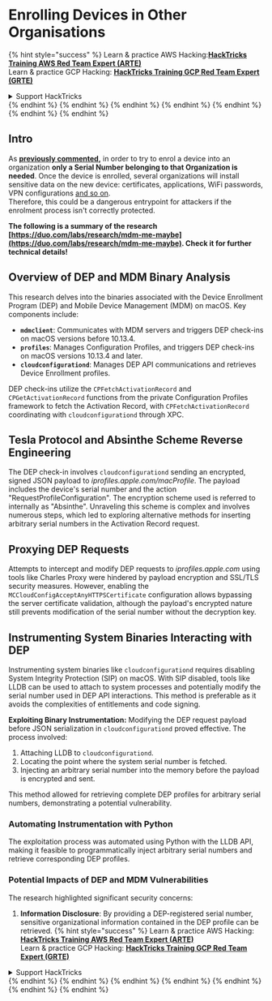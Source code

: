 # Enrolling Devices in Other Organisations

{% hint style="success" %}
Learn & practice AWS Hacking:<img src="/.gitbook/assets/arte.png" alt="" data-size="line">[**HackTricks Training AWS Red Team Expert (ARTE)**](https://training.hacktricks.xyz/courses/arte)<img src="/.gitbook/assets/arte.png" alt="" data-size="line">\
Learn & practice GCP Hacking: <img src="/.gitbook/assets/grte.png" alt="" data-size="line">[**HackTricks Training GCP Red Team Expert (GRTE)**<img src="/.gitbook/assets/grte.png" alt="" data-size="line">](https://training.hacktricks.xyz/courses/grte)

<details>

<summary>Support HackTricks</summary>

* Check the [**subscription plans**](https://github.com/sponsors/carlospolop)!
* **Join the** 💬 [**Discord group**](https://discord.gg/hRep4RUj7f) or the [**telegram group**](https://t.me/peass) or **follow** us on **Twitter** 🐦 [**@hacktricks\_live**](https://twitter.com/hacktricks\_live)**.**
* **Share hacking tricks by submitting PRs to the** [**HackTricks**](https://github.com/carlospolop/hacktricks) and [**HackTricks Cloud**](https://github.com/carlospolop/hacktricks-cloud) github repos.

</details>
{% endhint %}
{% endhint %}
{% endhint %}
{% endhint %}
{% endhint %}
{% endhint %}
{% endhint %}

## Intro

As [**previously commented**](./#what-is-mdm-mobile-device-management)**,** in order to try to enrol a device into an organization **only a Serial Number belonging to that Organization is needed**. Once the device is enrolled, several organizations will install sensitive data on the new device: certificates, applications, WiFi passwords, VPN configurations [and so on](https://developer.apple.com/enterprise/documentation/Configuration-Profile-Reference.pdf).\
Therefore, this could be a dangerous entrypoint for attackers if the enrolment process isn't correctly protected.

**The following is a summary of the research [https://duo.com/labs/research/mdm-me-maybe](https://duo.com/labs/research/mdm-me-maybe). Check it for further technical details!**

## Overview of DEP and MDM Binary Analysis

This research delves into the binaries associated with the Device Enrollment Program (DEP) and Mobile Device Management (MDM) on macOS. Key components include:

- **`mdmclient`**: Communicates with MDM servers and triggers DEP check-ins on macOS versions before 10.13.4.
- **`profiles`**: Manages Configuration Profiles, and triggers DEP check-ins on macOS versions 10.13.4 and later.
- **`cloudconfigurationd`**: Manages DEP API communications and retrieves Device Enrollment profiles.

DEP check-ins utilize the `CPFetchActivationRecord` and `CPGetActivationRecord` functions from the private Configuration Profiles framework to fetch the Activation Record, with `CPFetchActivationRecord` coordinating with `cloudconfigurationd` through XPC.

## Tesla Protocol and Absinthe Scheme Reverse Engineering

The DEP check-in involves `cloudconfigurationd` sending an encrypted, signed JSON payload to _iprofiles.apple.com/macProfile_. The payload includes the device's serial number and the action "RequestProfileConfiguration". The encryption scheme used is referred to internally as "Absinthe". Unraveling this scheme is complex and involves numerous steps, which led to exploring alternative methods for inserting arbitrary serial numbers in the Activation Record request.

## Proxying DEP Requests

Attempts to intercept and modify DEP requests to _iprofiles.apple.com_ using tools like Charles Proxy were hindered by payload encryption and SSL/TLS security measures. However, enabling the `MCCloudConfigAcceptAnyHTTPSCertificate` configuration allows bypassing the server certificate validation, although the payload's encrypted nature still prevents modification of the serial number without the decryption key.

## Instrumenting System Binaries Interacting with DEP

Instrumenting system binaries like `cloudconfigurationd` requires disabling System Integrity Protection (SIP) on macOS. With SIP disabled, tools like LLDB can be used to attach to system processes and potentially modify the serial number used in DEP API interactions. This method is preferable as it avoids the complexities of entitlements and code signing.

**Exploiting Binary Instrumentation:**
Modifying the DEP request payload before JSON serialization in `cloudconfigurationd` proved effective. The process involved:

1. Attaching LLDB to `cloudconfigurationd`.
2. Locating the point where the system serial number is fetched.
3. Injecting an arbitrary serial number into the memory before the payload is encrypted and sent.

This method allowed for retrieving complete DEP profiles for arbitrary serial numbers, demonstrating a potential vulnerability.

### Automating Instrumentation with Python

The exploitation process was automated using Python with the LLDB API, making it feasible to programmatically inject arbitrary serial numbers and retrieve corresponding DEP profiles.

### Potential Impacts of DEP and MDM Vulnerabilities

The research highlighted significant security concerns:

1. **Information Disclosure**: By providing a DEP-registered serial number, sensitive organizational information contained in the DEP profile can be retrieved.
{% hint style="success" %}
Learn & practice AWS Hacking:<img src="/.gitbook/assets/arte.png" alt="" data-size="line">[**HackTricks Training AWS Red Team Expert (ARTE)**](https://training.hacktricks.xyz/courses/arte)<img src="/.gitbook/assets/arte.png" alt="" data-size="line">\
Learn & practice GCP Hacking: <img src="/.gitbook/assets/grte.png" alt="" data-size="line">[**HackTricks Training GCP Red Team Expert (GRTE)**<img src="/.gitbook/assets/grte.png" alt="" data-size="line">](https://training.hacktricks.xyz/courses/grte)

<details>

<summary>Support HackTricks</summary>

* Check the [**subscription plans**](https://github.com/sponsors/carlospolop)!
* **Join the** 💬 [**Discord group**](https://discord.gg/hRep4RUj7f) or the [**telegram group**](https://t.me/peass) or **follow** us on **Twitter** 🐦 [**@hacktricks\_live**](https://twitter.com/hacktricks\_live)**.**
* **Share hacking tricks by submitting PRs to the** [**HackTricks**](https://github.com/carlospolop/hacktricks) and [**HackTricks Cloud**](https://github.com/carlospolop/hacktricks-cloud) github repos.

</details>
{% endhint %}
</details>
{% endhint %}
</details>
{% endhint %}
</details>
{% endhint %}
</details>
{% endhint %}
</details>
{% endhint %}
</details>
{% endhint %}
